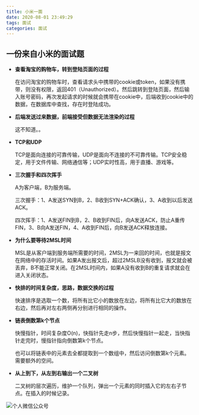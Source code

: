 ```yaml
---
title: 小米一面
date: 2020-08-01 23:49:29
tags: 面试
categories: 面试
---
```


## 一份来自小米的面试题

- **查看淘宝的购物车，转到登陆页面的过程**

  在访问淘宝的购物车时，查看请求头中携带的cookie或token，如果没有携带，则没有权限，返回401（Unauthorized）。然后跳转到登陆页面，然后输入账号密码，再次发起请求的时候就会携带在cookie中，后端收到cookie中的数据，在数据库中查找，存在时登陆成功。

- **后端发送过来数据，前端接受但数据无法渲染的过程**

  这不知道。。

- **TCP和UDP**

  TCP是面向连接的可靠传输，UDP是面向不连接的不可靠传输。TCP安全稳定，用于文件传输、网络通信等；UDP实时性高，用于直播、游戏等。

- **三次握手和四次挥手**

  A为客户端，B为服务端。

  三次握手：1、A发送SYN到B，2、B收到SYN+ACK确认，3、A收到以后发送ACK。

  四次挥手：1、A发送FIN到B，2、B收到FIN后，向A发送ACK，防止A重传FIN，3、B向A发送FIN，4、A收到FIN后，向B发送ACK释放连接。

- **为什么要等待2MSL时间**

  MSL是从客户端到服务端所需要的时间，2MSL为一来回的时间，也就是报文在网络中的存活时间。如果A发出报文后，超过2MSLB没有收到，报文就会被丢弃，B不能正常关闭。在2MSL时间内，如果A没有收到B的重复请求就会在进入关闭状态。

- **快排的时间复杂度，思路，数据交换的过程**

  快速排序是选取一个数，将所有比它小的数放在左边，将所有比它大的数放在右边，然后再对左右两侧再分别进行相同的操作。

- **链表倒数第k个节点**

  快慢指针，时间复杂度O(n)，快指针先走n步，然后快慢指针一起走，当快指针走完时，慢指针指向倒数第k个节点。

  也可以将链表中的元素去全都提取到一个数组中，然后访问倒数第k个元素。需要额外的空间。

- **从上到下，从左到右输出一个二叉树**

  二叉树的层次遍历，维护一个队列，弹出一个元素的同时插入它的左右子节点。在插入的时候记录。

![个人微信公众号](https://img-blog.csdnimg.cn/20200407111014270.jpg?x-oss-process=image/watermark,type_ZmFuZ3poZW5naGVpdGk,shadow_10,text_aHR0cHM6Ly9ibG9nLmNzZG4ubmV0L3FxXzQxOTA3ODA2,size_16,color_FFFFFF,t_70#pic_center)
